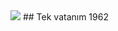 <img src="https://cdn.discordapp.com/attachments/867855195186790460/879841649319092274/1962.png">
## Tek vatanım 1962
